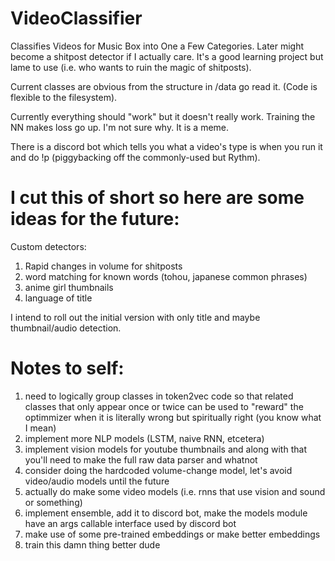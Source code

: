 # VideoClassifier
Classifies Videos for Music Box into One a Few Categories. Later might become a shitpost detector if I actually care. It's a good learning project but lame to use (i.e. who wants to ruin the magic of shitposts).

Current classes are obvious from the structure in /data go read it. (Code is flexible to the filesystem).

Currently everything should "work" but it doesn't really work. Training the NN makes loss go up. I'm not sure why. It is a meme.

There is a discord bot which tells you what a video's type is when you run it and do !p (piggybacking off the commonly-used
but Rythm).

# I cut this of short so here are some ideas for the future:

Custom detectors:
1. Rapid changes in volume for shitposts
2. word matching for known words (tohou, japanese common phrases)
3. anime girl thumbnails
4. language of title

I intend to roll out the initial version with only title and maybe thumbnail/audio detection.

# Notes to self:
1. need to logically group classes in token2vec code so that related classes that only appear once or twice can be used to "reward" the optimmizer when it is literally wrong but spiritually right (you know what I mean)
2. implement more NLP models (LSTM, naive RNN, etcetera)
3. implement vision models for youtube thumbnails and along with that you'll need to make the full raw data parser and whatnot
4. consider doing the hardcoded volume-change model, let's avoid video/audio models until the future
5. actually do make some video models (i.e. rnns that use vision and sound or something)
6. implement ensemble, add it to discord bot, make the models module have an args callable interface used by discord bot
7. make use of some pre-trained embeddings or make better embeddings
8. train this damn thing better dude
